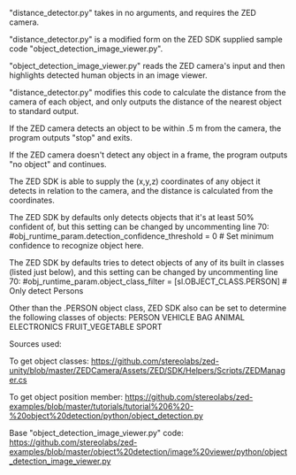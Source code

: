  "distance_detector.py" takes in no arguments, and requires the ZED camera.

"distance_detector.py" is a modified form on the ZED SDK supplied sample code
"object_detection_image_viewer.py".

"object_detection_image_viewer.py" reads the ZED camera's input and then highlights detected human
objects in an image viewer.

"distance_detector.py" modifies this code to calculate the distance from the camera of each object,
and only outputs the distance of the nearest object to standard output.

If the ZED camera detects an object to be within .5 m from the camera, the program outputs "stop"
and exits.

If the ZED camera doesn't detect any object in a frame, the program outputs "no object" and continues.

The ZED SDK is able to supply the (x,y,z) coordinates of any object it detects in relation to the
camera, and the distance is calculated from the coordinates.

The ZED SDK by defaults only detects objects that it's at least 50% confident of, but this setting
can be changed by uncommenting line 70:
#obj_runtime_param.detection_confidence_threshold = 0                # Set minimum confidence to recognize object here.

The ZED SDK by defaults tries to detect objects of any of its built in classes (listed just below),
and this setting can be changed by uncommenting line 70:
#obj_runtime_param.object_class_filter = [sl.OBJECT_CLASS.PERSON]    # Only detect Persons

Other than the .PERSON object class, ZED SDK also can be set to determine the following classes of objects:
  PERSON
  VEHICLE
  BAG
  ANIMAL
  ELECTRONICS
  FRUIT_VEGETABLE
  SPORT
  
Sources used:

  To get object classes:
    https://github.com/stereolabs/zed-unity/blob/master/ZEDCamera/Assets/ZED/SDK/Helpers/Scripts/ZEDManager.cs
    
  To get object position member:
    https://github.com/stereolabs/zed-examples/blob/master/tutorials/tutorial%206%20-%20object%20detection/python/object_detection.py
    
  Base "object_detection_image_viewer.py" code:
    https://github.com/stereolabs/zed-examples/blob/master/object%20detection/image%20viewer/python/object_detection_image_viewer.py
